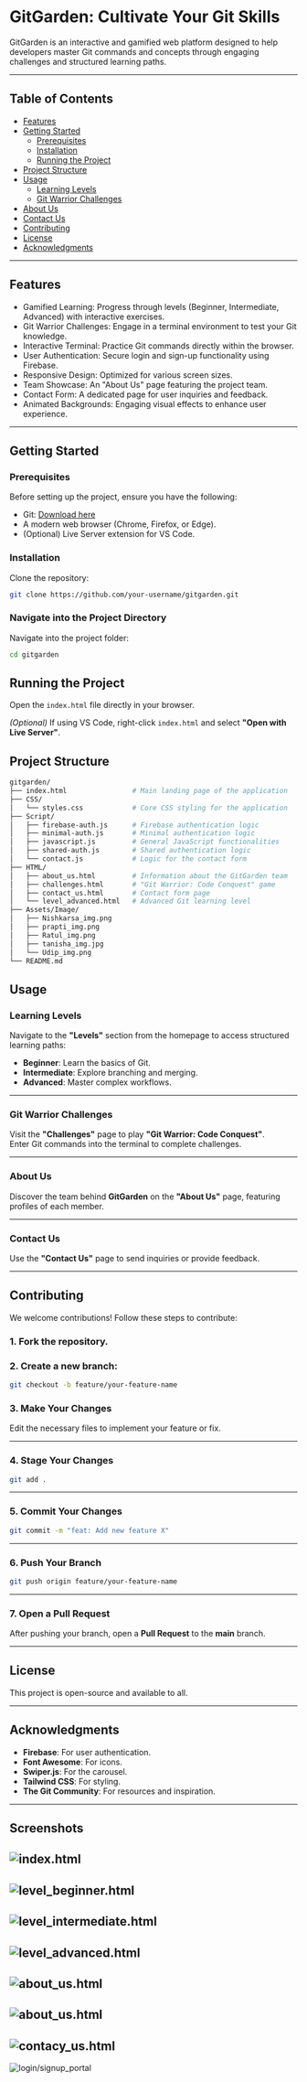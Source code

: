 # GitGarden: Cultivate Your Git Skills

GitGarden is an interactive and gamified web platform designed to help developers master Git commands and concepts through engaging challenges and structured learning paths.

---

## Table of Contents
- [Features](#features)
- [Getting Started](#getting-started)
  - [Prerequisites](#prerequisites)
  - [Installation](#installation)
  - [Running the Project](#running-the-project)
- [Project Structure](#project-structure)
- [Usage](#usage)
  - [Learning Levels](#learning-levels)
  - [Git Warrior Challenges](#git-warrior-challenges)
- [About Us](#about-us)
- [Contact Us](#contact-us)
- [Contributing](#contributing)
- [License](#license)
- [Acknowledgments](#acknowledgments)

---

## Features
- Gamified Learning: Progress through levels (Beginner, Intermediate, Advanced) with interactive exercises.
- Git Warrior Challenges: Engage in a terminal environment to test your Git knowledge.
- Interactive Terminal: Practice Git commands directly within the browser.
- User Authentication: Secure login and sign-up functionality using Firebase.
- Responsive Design: Optimized for various screen sizes.
- Team Showcase: An "About Us" page featuring the project team.
- Contact Form: A dedicated page for user inquiries and feedback.
- Animated Backgrounds: Engaging visual effects to enhance user experience.

---

## Getting Started

### Prerequisites
Before setting up the project, ensure you have the following:
- Git: [Download here](https://git-scm.com/)
- A modern web browser (Chrome, Firefox, or Edge).
- (Optional) Live Server extension for VS Code.

### Installation
Clone the repository:
```bash
git clone https://github.com/your-username/gitgarden.git
```
### Navigate into the Project Directory
Navigate into the project folder:

```bash
cd gitgarden
```


## Running the Project
Open the `index.html` file directly in your browser.

*(Optional)* If using VS Code, right-click `index.html` and select **"Open with Live Server"**.



## Project Structure

```bash
gitgarden/
├── index.html                # Main landing page of the application
├── CSS/
│   └── styles.css            # Core CSS styling for the application
├── Script/
│   ├── firebase-auth.js      # Firebase authentication logic
│   ├── minimal-auth.js       # Minimal authentication logic
│   ├── javascript.js         # General JavaScript functionalities
│   ├── shared-auth.js        # Shared authentication logic
│   └── contact.js            # Logic for the contact form
├── HTML/
│   ├── about_us.html         # Information about the GitGarden team
│   ├── challenges.html       # "Git Warrior: Code Conquest" game
│   ├── contact_us.html       # Contact form page
│   └── level_advanced.html   # Advanced Git learning level
├── Assets/Image/
│   ├── Nishkarsa_img.png
│   ├── prapti_img.png
│   ├── Ratul_img.png
│   ├── tanisha_img.jpg
│   └── Udip_img.png
└── README.md
```
## Usage

### Learning Levels
Navigate to the **"Levels"** section from the homepage to access structured learning paths:

- **Beginner**: Learn the basics of Git.
- **Intermediate**: Explore branching and merging.
- **Advanced**: Master complex workflows.

---

### Git Warrior Challenges
Visit the **"Challenges"** page to play **"Git Warrior: Code Conquest"**.  
Enter Git commands into the terminal to complete challenges.

---

### About Us
Discover the team behind **GitGarden** on the **"About Us"** page, featuring profiles of each member.

---

### Contact Us
Use the **"Contact Us"** page to send inquiries or provide feedback.

---

## Contributing

We welcome contributions! Follow these steps to contribute:

### 1. Fork the repository.

### 2. Create a new branch:
```bash
git checkout -b feature/your-feature-name
```

### 3. Make Your Changes
Edit the necessary files to implement your feature or fix.

---

### 4. Stage Your Changes
```bash
git add .
```

---

### 5. Commit Your Changes
```bash
git commit -m "feat: Add new feature X"
```

---

### 6. Push Your Branch
```bash
git push origin feature/your-feature-name
```

---

### 7. Open a Pull Request
After pushing your branch, open a **Pull Request** to the **main** branch.

---

## License
This project is open-source and available to all.

---

## Acknowledgments

- **Firebase**: For user authentication.
- **Font Awesome**: For icons.
- **Swiper.js**: For the carousel.
- **Tailwind CSS**: For styling.
- **The Git Community**: For resources and inspiration.

---

## Screenshots

![index.html](Assests/Image/homepage_img.png)
---
![level_beginner.html](Assests/Image/seedlingpage_img.png)
---
![level_intermediate.html](Assests/Image/guardianpage_img.png)
---
![level_advanced.html](Assests/Image/wizardpage_img.png)
---
![about_us.html](Assests/Image/aboutuspage_img.png)
---
![about_us.html](Assests/Image/aboutuspage2_img.png)
---
![contacy_us.html](Assests/Image/contactuspage_img.png)
---
![login/signup_portal](Assests/Image/loginportal_img.png)